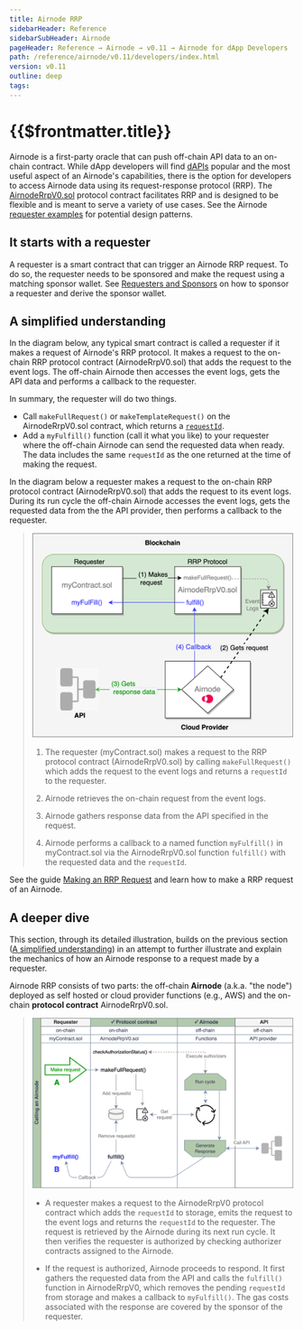 ```yaml
---
title: Airnode RRP
sidebarHeader: Reference
sidebarSubHeader: Airnode
pageHeader: Reference → Airnode → v0.11 → Airnode for dApp Developers
path: /reference/airnode/v0.11/developers/index.html
version: v0.11
outline: deep
tags:
---
```


<VersionWarning/>

<PageHeader/>

<SearchHighlight/>

<FlexStartTag/>

# {{$frontmatter.title}}

Airnode is a first-party oracle that can push off-chain API data to an on-chain
contract. While dApp developers will find [dAPIs](/reference/dapis/understand/)
popular and the most useful aspect of an Airnode's capabilities, there is the
option for developers to access Airnode data using its request-response protocol
(RRP). The
[AirnodeRrpV0.sol<ExternalLinkImage/>](https://github.com/api3dao/airnode/blob/master/packages/airnode-protocol/contracts/rrp/AirnodeRrpV0.sol)
protocol contract facilitates RRP and is designed to be flexible and is meant to
serve a variety of use cases. See the Airnode
[requester examples<ExternalLinkImage/>](https://github.com/api3dao/airnode/tree/v0.11/packages/airnode-examples/contracts)
for potential design patterns.

## It starts with a requester

A requester is a smart contract that can trigger an Airnode RRP request. To do
so, the requester needs to be sponsored and make the request using a matching
sponsor wallet. See
[Requesters and Sponsors](/reference/airnode/v0.11/developers/requesters-sponsors.md)
on how to sponsor a requester and derive the sponsor wallet.

## A simplified understanding

In the diagram below, any typical smart contract is called a requester if it
makes a request of Airnode's RRP protocol. It makes a request to the on-chain
RRP protocol contract (AirnodeRrpV0.sol) that adds the request to the event
logs. The off-chain Airnode then accesses the event logs, gets the API data and
performs a callback to the requester.

In summary, the requester will do two things.

- Call `makeFullRequest()` or `makeTemplateRequest()` on the AirnodeRrpV0.sol
  contract, which returns a
  [`requestId`](/reference/airnode/v0.11/concepts/request.md#requestid).
- Add a `myFulfill()` function (call it what you like) to your requester where
  the off-chain Airnode can send the requested data when ready. The data
  includes the same `requestId` as the one returned at the time of making the
  request.

In the diagram below a requester makes a request to the on-chain RRP protocol
contract (AirnodeRrpV0.sol) that adds the request to its event logs. During its
run cycle the off-chain Airnode accesses the event logs, gets the requested data
from the the API provider, then performs a callback to the requester.

> <img src="../assets/images/developer-overview.png" width="500px"/>
>
> 1.  <p>The requester (myContract.sol) makes a request to the RRP protocol contract (AirnodeRrpV0.sol) by calling <code>makeFullRequest()</code> which adds the request to the event logs and returns a <code>requestId</code> to the requester.</p>
> 2.  <p>Airnode retrieves the on-chain request from the event logs.</p>
> 3.  <p>Airnode gathers response data from the API specified in the request.</p>
> 4.  <p>Airnode performs a callback to a named function <code>myFulfill()</code> in myContract.sol via the AirnodeRrpV0.sol function <code>fulfill()</code> with the requested data and the <code>requestId</code>.</p>

See the guide [ Making an RRP Request](/guides/airnode/rrp-request.md) and learn
how to make a RRP request of an Airnode.

## A deeper dive

This section, through its detailed illustration, builds on the previous section
([A simplified understanding](/reference/airnode/v0.11/developers/index.md#a-simplified-understanding))
in an attempt to further illustrate and explain the mechanics of how an Airnode
response to a request made by a requester.

Airnode RRP consists of two parts: the off-chain **Airnode** (a.k.a. "the node")
deployed as self hosted or cloud provider functions (e.g., AWS) and the on-chain
**protocol contract** AirnodeRrpV0.sol.

> <img src="../assets/images/call-an-airnode.png" width="650px"/>
>
> - <p>A requester makes a request to the AirnodeRrpV0 protocol contract which adds the <code>requestId</code> to storage, emits the request to the event logs and returns the <code>requestId</code> to the requester. The request is retrieved by the Airnode during its next run cycle. It then verifies the requester is authorized by checking authorizer contracts assigned to the Airnode.</p>
> - <p>If the request is authorized, Airnode proceeds to respond. It first gathers the requested data from the API and calls the <code>fulfill()</code> function in AirnodeRrpV0, which removes the pending <code>requestId</code> from storage and makes a callback to <code>myFulfill()</code>. The gas costs associated 
>    with the response are covered by the sponsor of the requester.</p>

<FlexEndTag/>
